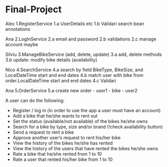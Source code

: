 # Final-Project
Alex
1.RegisterService
1.a UserDetails etc
1.b Validari search bean annotations

Ana
2.LogInService
2.a email and password
2.b validations
2.c manage account maybe

Silviu
3.ManageBikeService (add, delete, update)
3.a add, delete methods
3.b update: modify bike details (availability)

Nico
4.SearchService
4.a search by field BikeType, BikeSize, and LocalDateTime start and end dates
4.b match user with bike from order.LocalDateTime start and end dates
4.c Validari

Ana
5.OrderService
5.a create new order - user1 - bike - user2

A user can do the following:
-	Register / log in (in order to use the app a user must have an account)
-	Add a bike that he/she wants to rent out
-	Set the status (available/not available) of the bikes he/she owns
-	Search for a bike by type, size and/or brand (!check availability button)
-	Send a request to rent a bike
-	Approve another user’s request to rent his/her bike
-	View the history of the bikes he/she has rented
-	View the history of the users that have rented the bikes he/she owns
-	Rate a bike that he/she rented from 1 to 10
-	Rate a user that rented his/her bike from 1 to 10



